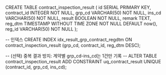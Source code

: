 CREATE TABLE contract_inspection_result (
    id SERIAL PRIMARY KEY,
    contract_id INTEGER NOT NULL,
    grp_cd VARCHAR(50) NOT NULL,
    ins_cd VARCHAR(50) NOT NULL,
    result BOOLEAN NOT NULL,
    remark TEXT,
    reg_dtm TIMESTAMP WITHOUT TIME ZONE NOT NULL DEFAULT now(),
    reg_id VARCHAR(50) NOT NULL
);

-- 인덱스
CREATE INDEX idx_result_grp_contract_regdtm
ON contract_inspection_result (grp_cd, contract_id, reg_dtm DESC);

-- (선택) 중복 결과 방지: 계약별 grp_cd-ins_cd는 1건만 기록
-- ALTER TABLE contract_inspection_result ADD CONSTRAINT uq_contract_result UNIQUE (contract_id, grp_cd, ins_cd);